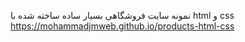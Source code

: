 نمونه سایت فروشگاهی بسیار ساده ساخته شده با html و css
https://mohammadjmweb.github.io/products-html-css
